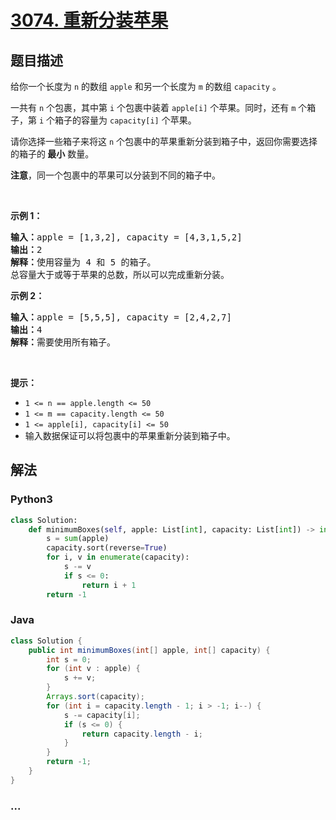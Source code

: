 # [3074. 重新分装苹果](https://leetcode.cn/problems/apple-redistribution-into-boxes)

## 题目描述

<!-- 这里写题目描述 -->

<p>给你一个长度为 <code>n</code> 的数组 <code>apple</code> 和另一个长度为 <code>m</code> 的数组 <code>capacity</code> 。</p>

<p>一共有 <code>n</code> 个包裹，其中第 <code>i</code> 个包裹中装着 <code>apple[i]</code> 个苹果。同时，还有 <code>m</code> 个箱子，第 <code>i</code> 个箱子的容量为 <code>capacity[i]</code> 个苹果。</p>

<p>请你选择一些箱子来将这 <code>n</code> 个包裹中的苹果重新分装到箱子中，返回你需要选择的箱子的<strong> 最小</strong> 数量。</p>

<p><strong>注意</strong>，同一个包裹中的苹果可以分装到不同的箱子中。</p>

<p>&nbsp;</p>

<p><strong class="example">示例 1：</strong></p>

<pre>
<strong>输入：</strong>apple = [1,3,2], capacity = [4,3,1,5,2]
<strong>输出：</strong>2
<strong>解释：</strong>使用容量为 4 和 5 的箱子。
总容量大于或等于苹果的总数，所以可以完成重新分装。
</pre>

<p><strong class="example">示例 2：</strong></p>

<pre>
<strong>输入：</strong>apple = [5,5,5], capacity = [2,4,2,7]
<strong>输出：</strong>4
<strong>解释：</strong>需要使用所有箱子。
</pre>

<p>&nbsp;</p>

<p><strong>提示：</strong></p>

<ul>
	<li><code>1 &lt;= n == apple.length &lt;= 50</code></li>
	<li><code>1 &lt;= m == capacity.length &lt;= 50</code></li>
	<li><code>1 &lt;= apple[i], capacity[i] &lt;= 50</code></li>
	<li>输入数据保证可以将包裹中的苹果重新分装到箱子中。</li>
</ul>


## 解法

<!-- 这里可写通用的实现逻辑 -->

<!-- tabs:start -->

### **Python3**

<!-- 这里可写当前语言的特殊实现逻辑 -->

```python
class Solution:
    def minimumBoxes(self, apple: List[int], capacity: List[int]) -> int:
        s = sum(apple)
        capacity.sort(reverse=True)
        for i, v in enumerate(capacity):
            s -= v
            if s <= 0:
                return i + 1
        return -1

```

### **Java**

<!-- 这里可写当前语言的特殊实现逻辑 -->

```java
class Solution {
    public int minimumBoxes(int[] apple, int[] capacity) {
        int s = 0;
        for (int v : apple) {
            s += v;
        }
        Arrays.sort(capacity);
        for (int i = capacity.length - 1; i > -1; i--) {
            s -= capacity[i];
            if (s <= 0) {
                return capacity.length - i;
            }
        }
        return -1;
    }
}
```

### **...**

```

```

<!-- tabs:end -->
